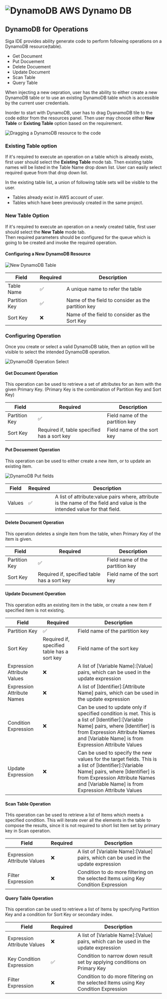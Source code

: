 # ![DynamoDB](images/dynamodb/dynamodb_icon.svg) AWS Dynamo DB

## DynamoDB for Operations

Siga IDE provides ability generate code to perform following operations on a DynamoDB resource(table).

* Get Document
* Put Docuement
* Delete Docuement
* Update Document
* Scan Table
* Query Table

When injecting a new oepration, user has the ability to either create a new DynamoDB table or to use an existing DynamoDB table which is accessible by the current user credentials.

Inorder to start with DynamoDB, user has to drag DyanamoDB tile to the code editor from the resources panel. Then user may choose either **New Table** or **Existing Table** option based on the requirement.

![Dragging a DynamoDB resource to the code](images/dynamodb/ddb_drag.gif)

### Existing Table option

If it's required to execute an operation on a table which is already exists, first user should select the **Existing Table** mode tab. Then existing table names will be listed in the Table Name drop down list. User can easily select required queue from that drop down list.

In the existing table list, a union of following table sets will be visible to the user.

* Tables already exist in AWS account of user.
* Tables which have been previously created in the same project.

### New Table Option

If it's required to execute an operation on a newly created table, first user should select the **New Table** mode tab.\
Then required parameters should be configured for the queue which is going to be created and invoke the required operation.

#### Configuring a New DynamoDB Resource

![New DynamoDB Table](images/dynamodb/new_ddb.JPG)

|Field|Required|Description|
|---|---|---|
|Table Name|:white_check_mark:|A unique name to refer the table|
|Partition Key|:white_check_mark:|Name of the field to consider as the partition key
|Sort Key|:x:|Name of the field to consider as the Sort Key

### Configuring Operation

Once you create or select a valid DynamoDB table, then an option will be visible to select the intended DynamoDB operation.

![DynamoDB Operation Select](images/dynamodb/ddb_op_select.jpg)

#### Get Document Operation

This operation can be used to retrieve a set of attributes for an item with the given Primary Key. (Primary Key is the combination of Partition Key and Sort Key)

|Field|Required|Description|
|---|---|---|
|Partition Key|:white_check_mark:|Field name of the partition key|
|Sort Key|Required if, table specified has a sort key|Field name of the sort key|

#### Put Docuement Operation

This operation can be used to either create a new item, or to update an existing item.

![DynamoDB Put fields](images/dynamodb/ddb_pu_kv.jpg)

|Field|Required|Description|
|---|---|---|
|Values|:white_check_mark:|A list of attribute:value pairs where, attribute is the name of the field and value is the intended value for that field.|

#### Delete Document Operation

This operation deletes a single item from the table, when Primary Key of the item is given.

|Field|Required|Description|
|---|---|---|
|Partition Key|:white_check_mark:|Field name of the partition key|
|Sort Key|Required if, specified table has a sort key|Field name of the sort key|

#### Update Document Operation

This operation edits an existing item in the table, or create a new item if specified item is not existing.

|Field|Required|Description|
|---|---|---|
|Partition Key|:white_check_mark:|Field name of the partition key|
|Sort Key|Required if, specified table has a sort key|Field name of the sort key|
|Expression Attribute Values|:x:|A list of [Variable Name]:[Value] pairs, which can be used in the update expression|
|Expression Attribute Names|:x:|A list of [Identifier]:[Attribute Name] pairs, which can be used in the update expression|
|Condition Expression|:x:|Can be used to update only if specified condition is met. This is a list of [Identifier]:[Variable Name] pairs, where [Identifier] is from Expression Attribute Names and [Variable Name] is from Expression Attribute Values|
|Update Expression|:x:|Can be used to specify the new values for the target fields. This is a list of [Identifier]:[Variable Name] pairs, where [Identifier] is from Expression Attribute Names and [Variable Name] is from Expression Attribute Values|

#### Scan Table Operation

THis operation can be used to retrieve a list of Items which meets a specified condition. This will iterate over all the elements in the table to compose the results, since it is not required to short list Item set by primary key in Scan operation.

|Field|Required|Description|
|---|---|---|
|Expression Attribute Values|:x:|A list of [Variable Name]:[Value] pairs, which can be used in the update expression|
|Filter Expression|:x:|Condition to do more filtering on the selected Items using Key Condition Expression|

#### Query Table Operation

This operation can be used to retrieve a list of Items by specifying Partition Key and a condition for Sort Key or secondary index.

|Field|Required|Description|
|---|---|---|
|Expression Attribute Values|:x:|A list of [Variable Name]:[Value] pairs, which can be used in the update expression|
|Key Condition Expression|:white_check_mark:|Condition to narrow down result set by applying conditions on Primary Key|
|Filter Expression|:x:|Condition to do more filtering on the selected Items using Key Condition Expression|


